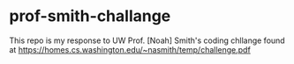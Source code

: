 # prof-smith-challange
This repo is my response to UW Prof. [Noah] Smith's coding chllange found at https://homes.cs.washington.edu/~nasmith/temp/challenge.pdf
